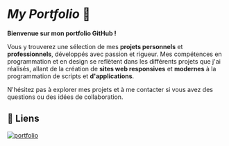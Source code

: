 
# ***My Portfolio*** 📃

**Bienvenue sur mon portfolio GitHub !**

Vous y trouverez une sélection de mes **projets personnels** et **professionnels**, développés avec passion et rigueur. Mes compétences en programmation et en design se reflètent dans les différents projets que j'ai réalisés, allant de la création de **sites web responsives** et **modernes** à la programmation de scripts et **d'applications**.

N'hésitez pas à explorer mes projets et à me contacter si vous avez des questions ou des idées de collaboration.

## 🔗 Liens
[![portfolio](https://img.shields.io/badge/mon_portfolio-000?style=for-the-badge&logo=ko-fi&logoColor=white)](https://malkirayane.com/)
